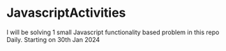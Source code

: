 # JavascriptActivities
I will be solving 1 small Javascript functionality based problem in this repo Daily.
Starting on 30th Jan 2024
